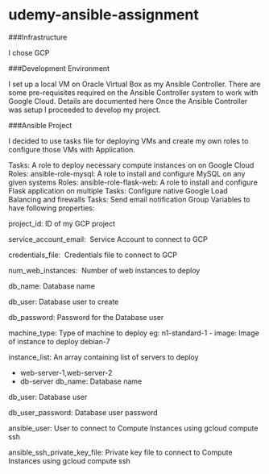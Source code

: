 # udemy-ansible-assignment

###Infrastructure

I chose GCP

###Development Environment

I set up a local VM on Oracle Virtual Box as my Ansible Controller. There are some pre-requisites required on the Ansible Controller system to work with Google Cloud. Details are documented here Once the Ansible Controller was setup I proceeded to develop my project.

###Ansible Project

I decided to use tasks file for deploying VMs and create my own roles to configure those VMs with Application.​

Tasks: A role to deploy necessary compute instances on on Google Cloud
Roles: ansible-role-mysql: A role to install and configure MySQL on any given systems
Roles: ansible-role-flask-web: A role to install and configure Flask application on multiple
Tasks: Configure native Google Load Balancing and firewalls
Tasks: Send email notification
Group Variables to have following properties:

project_id: ID of my GCP project

service_account_email: ​ Service Account to connect to GCP

credentials_file: ​​ Credentials file to connect to GCP

num_web_instances: ​ Number of web instances to deploy

db_name: Database name

db_user: Database user to create

db_password: Password for the Database user

machine_type: Type of machine to deploy eg: n1-standard-1
​- image: Image of instance to deploy debian-7

instance_list: An array containing list of servers to deploy

   - web-server-1,web-server-2
   - db-server
db_name: Database name

db_user: Database user

db_user_password: Database user password

ansible_user: User to connect to Compute Instances using gcloud compute ssh

ansible_ssh_private_key_file: Private key file to connect to Compute Instances using gcloud compute ssh
